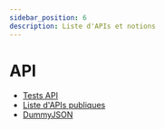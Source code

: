 ```yaml
---
sidebar_position: 6
description: Liste d'APIs et notions
---
```


# API

- [Tests API](https://swagger.io/docs/)
- [Liste d'APIs publiques](https://github.com/public-apis/public-apis)
- [DummyJSON](https://dummyjson.com/)
